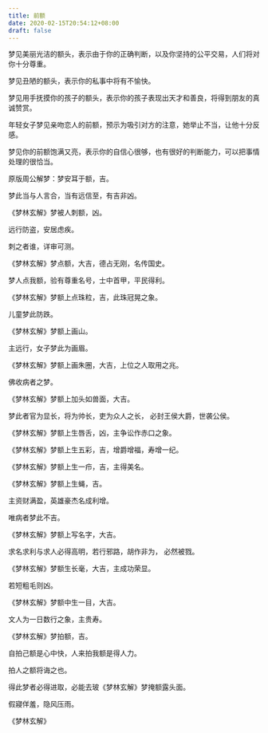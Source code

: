 ```yaml
---
title: 前额
date: 2020-02-15T20:54:12+08:00
draft: false
---
```


梦见美丽光洁的额头，表示由于你的正确判断，以及你坚持的公平交易，人们将对你十分尊重。

梦见丑陋的额头，表示你的私事中将有不愉快。

梦见用手抚摸你的孩子的额头，表示你的孩子表现出天才和善良，将得到朋友的真诚赞赏。

年轻女子梦见亲吻恋人的前额，预示为吸引对方的注意，她举止不当，让他十分反感。

梦见你的前额饱满又亮，表示你的自信心很够，也有很好的判断能力，可以把事情处理的很恰当。

原版周公解梦：梦安耳于额，吉。

梦此当与人言合，当有远信至，有吉非凶。

《梦林玄解》梦被人刺额，凶。

远行防盗，安居虑疾。

刺之者谁，详审可测。

《梦林玄解》梦点额，大吉，德占无刚，名传国史。

梦人点我额，验有尊重名号，士中首甲，平民得利。

《梦林玄解》梦额上点珠粒，吉，此珠冠晃之象。

儿童梦此防跌。

《梦林玄解》梦额上画山。

主远行，女子梦此为画眉。

《梦林玄解》梦额上画朱圈，大吉，上位之人取用之兆。

佛收病者之梦。

《梦林玄解》梦额上加头如兽面，大吉。

梦此者官为显长，将为帅长，吏为众人之长， 必封王侯大爵，世袭公侯。

《梦林玄解》梦额上生唇舌，凶，主争讼作赤口之象。

《梦林玄解》梦额上生五彩，吉，增爵增福，寿增一纪。

《梦林玄解》梦额上生一疖，吉，主得美名。

《梦林玄解》梦额上生蝇，吉。

主资财满盈，英雄豪杰名成利增。

唯病者梦此不吉。

 《梦林玄解》梦额上写名字，大吉。

求名求利与求人必得高明，若行邪路，胡作非为， 必然被戮。

《梦林玄解》梦额生长毫，大吉，主成功荣显。

若短粗毛则凶。

《梦林玄解》梦额中生一目，大吉。

文人为一日数行之象，主贵寿。

《梦林玄解》梦拍额，吉。

自拍己额是心中快，人来拍我额是得人力。

拍人之额将诲之也。

得此梦者必得进取，必能去玻《梦林玄解》梦掩额露头面。

假寢佯羞，隐风压雨。

《梦林玄解》